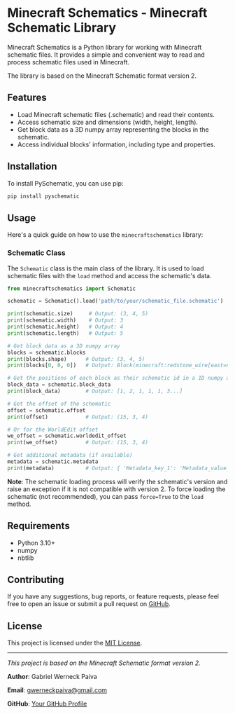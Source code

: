 # Minecraft Schematics - Minecraft Schematic Library

Minecraft Schematics is a Python library for working with Minecraft schematic files. It provides a simple and convenient way to read and process schematic files used in Minecraft.

The library is based on the Minecraft Schematic format version 2.

## Features

- Load Minecraft schematic files (.schematic) and read their contents.
- Access schematic size and dimensions (width, height, length).
- Get block data as a 3D numpy array representing the blocks in the schematic.
- Access individual blocks' information, including type and properties.

## Installation

To install PySchematic, you can use pip:

```bash
pip install pyschematic
```

## Usage

Here's a quick guide on how to use the `minecraftschematics` library:

### Schematic Class

The `Schematic` class is the main class of the library. It is used to load schematic files with the `load` method and access the schematic's data.

```python
from minecraftschematics import Schematic

schematic = Schematic().load('path/to/your/schematic_file.schematic')

print(schematic.size)     # Output: (3, 4, 5)
print(schematic.width)    # Output: 3
print(schematic.height)   # Output: 4
print(schematic.length)   # Output: 5

# Get block data as a 3D numpy array
blocks = schematic.blocks
print(blocks.shape)      # Output: (3, 4, 5)
print(blocks[0, 0, 0])   # Output: Block(minecraft:redstone_wire[east=none,north=side,power=0,south=side,west=none])

# Get the positions of each block as their schematic id in a 1D numpy array
block_data = schematic.block_data
print(block_data)        # Output: [1, 2, 1, 1, 1, 3...]

# Get the offset of the schematic
offset = schematic.offset
print(offset)            # Output: (15, 3, 4)

# Or for the WorldEdit offset
we_offset = schematic.worldedit_offset
print(we_offset)         # Output: (15, 3, 4)

# Get additional metadata (if available)
metadata = schematic.metadata
print(metadata)          # Output: { 'Metadata_key_1': 'Metadata_value_1', ... }
```

**Note**: The schematic loading process will verify the schematic's version and raise an exception if it is not compatible with version 2. To force loading the schematic (not recommended), you can pass `force=True` to the `load` method.

## Requirements

- Python 3.10+
- numpy
- nbtlib

## Contributing

If you have any suggestions, bug reports, or feature requests, please feel free to open an issue or submit a pull request on [GitHub](https://github.com/gwerneckpaiva/pyschematic).

## License

This project is licensed under the [MIT License](https://opensource.org/licenses/MIT).

---
*This project is based on the Minecraft Schematic format version 2.*

**Author**: Gabriel Werneck Paiva

**Email**: gwerneckpaiva@gmail.com

**GitHub**: [Your GitHub Profile](https://github.com/gwerneckpaiva/)